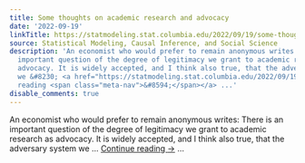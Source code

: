 ```yaml
---
title: Some thoughts on academic research and advocacy
date: '2022-09-19'
linkTitle: https://statmodeling.stat.columbia.edu/2022/09/19/some-thoughts-on-academic-research-and-advocacy/
source: Statistical Modeling, Causal Inference, and Social Science
description: 'An economist who would prefer to remain anonymous writes: There is an
  important question of the degree of legitimacy we grant to academic research as
  advocacy. It is widely accepted, and I think also true, that the adversary system
  we &#8230; <a href="https://statmodeling.stat.columbia.edu/2022/09/19/some-thoughts-on-academic-research-and-advocacy/">Continue
  reading <span class="meta-nav">&#8594;</span></a> ...'
disable_comments: true
---
```

An economist who would prefer to remain anonymous writes: There is an important question of the degree of legitimacy we grant to academic research as advocacy. It is widely accepted, and I think also true, that the adversary system we &#8230; <a href="https://statmodeling.stat.columbia.edu/2022/09/19/some-thoughts-on-academic-research-and-advocacy/">Continue reading <span class="meta-nav">&#8594;</span></a> ...